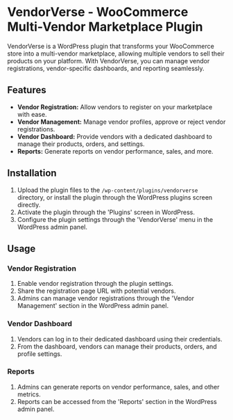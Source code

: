 # VendorVerse - WooCommerce Multi-Vendor Marketplace Plugin

VendorVerse is a WordPress plugin that transforms your WooCommerce store into a multi-vendor marketplace, allowing multiple vendors to sell their products on your platform. With VendorVerse, you can manage vendor registrations, vendor-specific dashboards, and reporting seamlessly.

## Features

- **Vendor Registration:** Allow vendors to register on your marketplace with ease.
- **Vendor Management:** Manage vendor profiles, approve or reject vendor registrations.
- **Vendor Dashboard:** Provide vendors with a dedicated dashboard to manage their products, orders, and settings.
- **Reports:** Generate reports on vendor performance, sales, and more.

## Installation

1. Upload the plugin files to the `/wp-content/plugins/vendorverse` directory, or install the plugin through the WordPress plugins screen directly.
2. Activate the plugin through the 'Plugins' screen in WordPress.
3. Configure the plugin settings through the 'VendorVerse' menu in the WordPress admin panel.

## Usage

### Vendor Registration

1. Enable vendor registration through the plugin settings.
2. Share the registration page URL with potential vendors.
3. Admins can manage vendor registrations through the 'Vendor Management' section in the WordPress admin panel.

### Vendor Dashboard

1. Vendors can log in to their dedicated dashboard using their credentials.
2. From the dashboard, vendors can manage their products, orders, and profile settings.

### Reports

1. Admins can generate reports on vendor performance, sales, and other metrics.
2. Reports can be accessed from the 'Reports' section in the WordPress admin panel.
